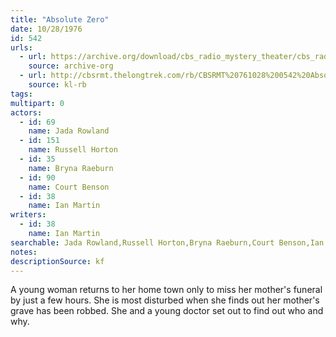 ```yaml
---
title: "Absolute Zero"
date: 10/28/1976
id: 542
urls: 
  - url: https://archive.org/download/cbs_radio_mystery_theater/cbs_radio_mystery_theater-0501-0550.zip/cbs_radio_mystery_theater-0501-0550%2Fcbsrmt_0542_absolute_zero.mp3
    source: archive-org
  - url: http://cbsrmt.thelongtrek.com/rb/CBSRMT%20761028%200542%20Absolute%20Zero_wbbm_rb%20bithot.mp3
    source: kl-rb
tags: 
multipart: 0
actors:  
  - id: 69
    name: Jada Rowland  
  - id: 151
    name: Russell Horton  
  - id: 35
    name: Bryna Raeburn  
  - id: 90
    name: Court Benson  
  - id: 38
    name: Ian Martin
writers:  
  - id: 38
    name: Ian Martin
searchable: Jada Rowland,Russell Horton,Bryna Raeburn,Court Benson,Ian Martin Ian Martin
notes: 
descriptionSource: kf
---
```

A young woman returns to her home town only to miss her mother's funeral by just a few hours. She is most disturbed when she finds out her mother's grave has been robbed. She and a young doctor set out to find out who and why.